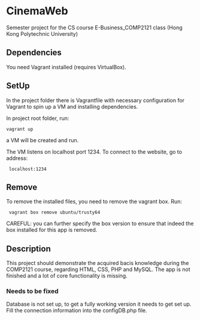 # CinemaWeb
Semester project for the CS course E-Business_COMP2121 class (Hong Kong Polytechnic University)

## Dependencies
You need Vagrant installed (requires VirtualBox).

## SetUp
In the project folder there is Vagrantfile with necessary configuration for Vagrant to spin up a VM and installing dependencies.

In project root folder, run:
```
vagrant up
```
a VM will be created and run.

The VM listens on localhost port 1234.
To connect to the website, go to address:
```
 localhost:1234
```

## Remove
To remove the installed files, you need to remove the vagrant box.
Run:
```
 vagrant box remove ubuntu/trusty64
```
CAREFUL: you can further specify the box version to ensure that indeed the box installed for this app is removed.

## Description
This project should demonstrate the acquired bacis knowledge during the COMP2121 course, regarding HTML, CSS, PHP and MySQL.
The app is not finished and a lot of core functionality is missing.

### Needs to be fixed
Database is not set up, to get a fully working version it needs to get set up. Fill the connection information into the configDB.php file.
